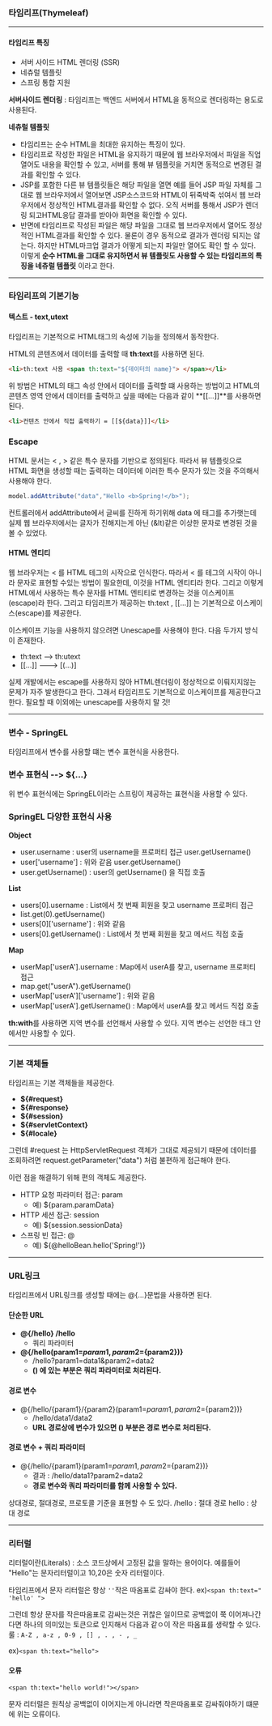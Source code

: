 ### **타임리프(Thymeleaf)**

------



#### **타임리프 특징**

- 서버 사이드 HTML 렌더링 (SSR)
- 네츄럴 템플릿
- 스프링 통합 지원



**서버사이드 렌더링** : 타임리프는 백엔드 서버에서 HTML을 동적으로 렌더링하는 용도로 사용된다.

**네츄럴 템플릿**

- 타임리프는 순수 HTML을 최대한 유지하는 특징이 있다. 
- 타임리프로 작성한 파일은 HTML을 유지하기 때문에 웹 브라우저에서 파일을 직업 열어도 내용을 확인할 수 있고, 서버를 통해 뷰 템플릿을 거치면 동적으로 변경된 결과를 확인할 수 있다.
- JSP를 포함한 다른 뷰 템플릿들은 해당 파일을 열면 예를 들어 JSP 파일 자체를 그대로 웹 브라우저에서 열어보면 JSP소스코드와 HTML이 뒤죽박죽 섞여서 웹 브라우저에서 정상적인 HTML결과를 확인할 수 없다. 오직 서버를 통해서 JSP가 렌더링 되고HTML응답 결과를 받아야 화면을 확인할 수 있다.
- 반면에 타임리프로 작성된 파일은 해당 파일을 그대로 웹 브라우저에서 열어도 정상적인 HTML결과를 확인할 수 있다. 물론이 경우 동적으로 결과가 렌더링 되지는 않는다. 하지만 HTML마크업 결과가 어떻게 되는지 파일만 열어도 확인 할 수 있다. 이렇게 **순수 HTML을 그대로 유지하면서 뷰 템플릿도 사용할 수 있는 타임리프의 특징을 네츄럴 템플릿** 이라고 한다.

------



### **타임리프의 기본기능**

#### **텍스트 - text,utext**

타임리프는 기본적으로 HTML태그의 속성에 기능을 정의해서 동작한다.

HTML의 콘텐츠에서 데이터를 출력할 때 **th:text**를 사용하면 된다.

```html
<li>th:text 사용 <span th:text="${데이터의 name}"> </span></li>
```

위 방법은 HTML의 태그 속성 안에서 데이터를 출력할 떄 사용하는 방법이고 HTML의 콘텐츠 영역 안에서 데이터를 출력하고 싶을 때에는 다음과 같이 **[[...]]**를 사용하면 된다.

```html
<li>컨텐츠 안에서 직접 출력하기 = [[${data}]]</li>
```



### **Escape**

HTML 문서는 < , > 같은 특수 문자를 기반으로 정의된다. 따라서 뷰 템플릿으로 HTML 화면을 생성할
때는 출력하는 데이터에 이러한 특수 문자가 있는 것을 주의해서 사용해야 한다.

```java
model.addAttribute("data","Hello <b>Spring!</b>");
```

컨트롤러에서 addAttribute에서 글씨를 진하게 하기위해 data 에 태그를 추가햇는데 실제 웹 브라우저에서는 글자가 진해지는게 아닌  (&lt)같은 이상한 문자로 변경된 것을 볼 수 있었다.

#### **HTML 엔티티**

웹 브라우저는 < 를 HTML 테그의 시작으로 인식한다. 따라서 < 를 테그의 시작이 아니라 문자로 표현할 수있는 방법이 필요한데, 이것을 HTML 엔티티라 한다. 그리고 이렇게 HTML에서 사용하는 특수 문자를 HTML 엔티티로 변경하는 것을 이스케이프(escape)라 한다. 그리고 타임리프가 제공하는 th:text , [[...]] 는 기본적으로 이스케이스(escape)를 제공한다.

이스케이프 기능을 사용하지 않으려면 Unescape를 사용해야 한다. 다음 두가지 방식이 존재한다.

- th:text --> th:utext
- [[...]] ---> [(...)]

실제 개발에서는 escape를 사용하지 않아 HTML렌더링이 정상적으로 이뤄지지않는 문제가 자주 발생한다고 한다. 그래서 타임리프도 기본적으로 이스케이프를 제공한다고 한다. 필요할 때 이외에는 unescape를 사용하지 말 것!



------

### **변수 - SpringEL**

타임리프에서 변수를 사용할 떄는 변수 표현식을 사용한다.

### **변수 표현식 --> ${...}**

위 변수 표현식에는 SpringEL이라는 스프링이 제공하는 표현식을 사용할 수 있다.

### **SpringEL 다양한 표현식 사용**

**Object**

- user.username : user의 username을 프로퍼티 접근 user.getUsername()
- user['username'] : 위와 같음 user.getUsername()
- user.getUsername() : user의 getUsername() 을 직접 호출

**List**

- users[0].username : List에서 첫 번째 회원을 찾고 username 프로퍼티 접근
- list.get(0).getUsername()
- users[0]['username'] : 위와 같음
- users[0].getUsername() : List에서 첫 번째 회원을 찾고 메서드 직접 호출

**Map**

- userMap['userA'].username : Map에서 userA를 찾고, username 프로퍼티 접근
- map.get("userA").getUsername()
- userMap['userA']['username'] : 위와 같음
- userMap['userA'].getUsername() : Map에서 userA를 찾고 메서드 직접 호출

**th:with**를 사용하면 지역 변수를 선언해서 사용할 수 있다. 지역 변수는 선언한 태그 안에서만 사용할 수 있다.



------

### **기본 객체들**

타임리프는 기본 객체들을 제공한다.

- **${#request}**
- **${#response}**
- **${#session}**
- **${#servletContext}**
- **${#locale}**

그런데 #request 는 HttpServletRequest 객체가 그대로 제공되기 때문에 데이터를 조회하려면
request.getParameter("data") 처럼 불편하게 접근해야 한다.

이런 점을 해결하기 위해 편의 객체도 제공한다.

- HTTP 요청 파라미터 접근: param
  - 예) ${param.paramData}
- HTTP 세션 접근: session
  - 예) ${session.sessionData}
- 스프링 빈 접근: @
  - 예) ${@helloBean.hello('Spring!')}



------

###  URL링크

타임리프에서 URL링크를 생성할 때에는 @{...}문법을 사용하면 된다.



#### **단순한 URL**

- **@{/hello} /hello**
  - 쿼리 파라미터
- **@{/hello(param1=${param1}, param2=${param2})}**
  - /hello?param1=data1&param2=data2
  - **() 에 있는 부분은 쿼리 파라미터로 처리된다.**

#### **경로 변수**

- @{/hello/{param1}/{param2}(param1=${param1}, param2=${param2})}
  - /hello/data1/data2
  - **URL 경로상에 변수가 있으면 () 부분은 경로 변수로 처리된다.**

#### **경로 변수 + 쿼리 파라미터**

- @{/hello/{param1}(param1=${param1}, param2=${param2})}
  - 결과 : /hello/data1?param2=data2
  - **경로 변수와 쿼리 파라미터를 함께 사용할 수 있다.**

상대경로, 절대경로, 프로토콜 기준을 표현할 수 도 있다.
/hello : 절대 경로
hello : 상대 경로

------

### **리터럴**

리터럴이란(Literals) : 소스 코드상에서 고정된 값을 말하는 용어이다. 예를들어 "Hello"는 문자리터럴이고 10,20은 숫자 리터럴이다.

타임리프에서 문자 리터럴은 항상 `''`작은 따옴표로 감싸야 한다.
ex)`<span th:text=" 'hello' ">`

그런데 항상 문자를 작은따옴표로 감싸는것은 귀찮은 일이므로 공백없이 쭉 이어져나간다면 하나의 의미있는 토큰으로 인지해서 다음과 같ㅇ이 작은 따옴표를 생략할 수 있다.
룰 : `A-Z , a-z , 0-9 , [] , . , - , _`

ex)`<span th:text="hello">`

#### **오류**

`<span th:text="hello world!"></span>`

문자 리터럴은 원칙상 공백없이 이어지는게 아니라면 작은따옴표로 감싸줘야하기 떄문에 위는 오류이다.

